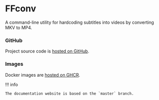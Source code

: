# FFconv

A command-line utility for hardcoding subtitles into videos by converting MKV to MP4.

### GitHub

Project source code is [hosted on GitHub](https://github.com/ToshY/ffconv).

### Images

Docker images are [hosted on GHCR](https://github.com/ToshY/ffconv/pkgs/container/ffconv).

!!! info

    The documentation website is based on the `master` branch.

